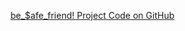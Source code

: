 [be_$afe_friend! Project Code on GitHub](https://besafefreindurl-analyzer-8kcczuu2z7uao4feldpkpm.streamlit.app/)
